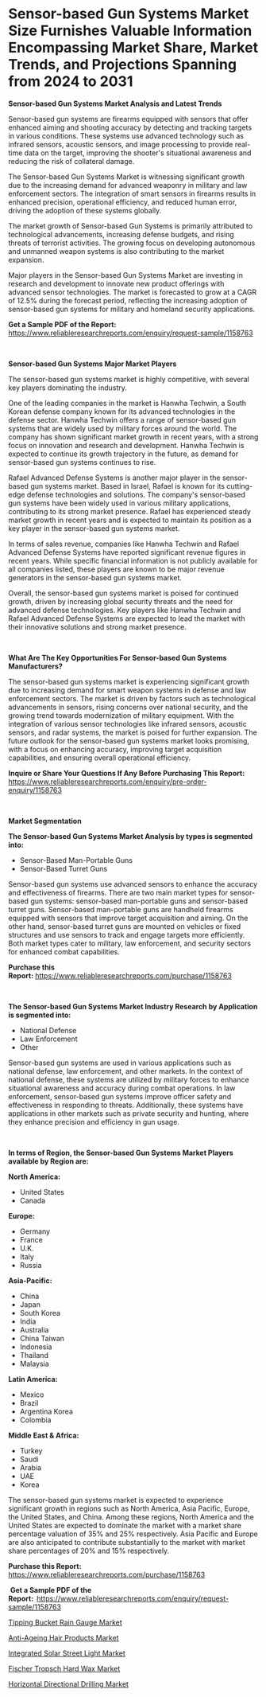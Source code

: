 <p><h1>Sensor-based Gun Systems Market Size Furnishes Valuable Information Encompassing Market Share, Market Trends, and Projections Spanning from 2024 to 2031</h1></p><p><strong>Sensor-based Gun Systems Market Analysis and Latest Trends</strong></p>
<p><p>Sensor-based gun systems are firearms equipped with sensors that offer enhanced aiming and shooting accuracy by detecting and tracking targets in various conditions. These systems use advanced technology such as infrared sensors, acoustic sensors, and image processing to provide real-time data on the target, improving the shooter's situational awareness and reducing the risk of collateral damage.</p><p>The Sensor-based Gun Systems Market is witnessing significant growth due to the increasing demand for advanced weaponry in military and law enforcement sectors. The integration of smart sensors in firearms results in enhanced precision, operational efficiency, and reduced human error, driving the adoption of these systems globally.</p><p>The market growth of Sensor-based Gun Systems is primarily attributed to technological advancements, increasing defense budgets, and rising threats of terrorist activities. The growing focus on developing autonomous and unmanned weapon systems is also contributing to the market expansion.</p><p>Major players in the Sensor-based Gun Systems Market are investing in research and development to innovate new product offerings with advanced sensor technologies. The market is forecasted to grow at a CAGR of 12.5% during the forecast period, reflecting the increasing adoption of sensor-based gun systems for military and homeland security applications.</p></p>
<p><strong>Get a Sample PDF of the Report:&nbsp;</strong> <a href="https://www.reliableresearchreports.com/enquiry/request-sample/1158763">https://www.reliableresearchreports.com/enquiry/request-sample/1158763</a></p>
<p>&nbsp;</p>
<p><strong>Sensor-based Gun Systems Major Market Players</strong></p>
<p><p>The sensor-based gun systems market is highly competitive, with several key players dominating the industry. </p><p>One of the leading companies in the market is Hanwha Techwin, a South Korean defense company known for its advanced technologies in the defense sector. Hanwha Techwin offers a range of sensor-based gun systems that are widely used by military forces around the world. The company has shown significant market growth in recent years, with a strong focus on innovation and research and development. Hanwha Techwin is expected to continue its growth trajectory in the future, as demand for sensor-based gun systems continues to rise.</p><p>Rafael Advanced Defense Systems is another major player in the sensor-based gun systems market. Based in Israel, Rafael is known for its cutting-edge defense technologies and solutions. The company's sensor-based gun systems have been widely used in various military applications, contributing to its strong market presence. Rafael has experienced steady market growth in recent years and is expected to maintain its position as a key player in the sensor-based gun systems market.</p><p>In terms of sales revenue, companies like Hanwha Techwin and Rafael Advanced Defense Systems have reported significant revenue figures in recent years. While specific financial information is not publicly available for all companies listed, these players are known to be major revenue generators in the sensor-based gun systems market.</p><p>Overall, the sensor-based gun systems market is poised for continued growth, driven by increasing global security threats and the need for advanced defense technologies. Key players like Hanwha Techwin and Rafael Advanced Defense Systems are expected to lead the market with their innovative solutions and strong market presence.</p></p>
<p>&nbsp;</p>
<p><strong>What Are The Key Opportunities For Sensor-based Gun Systems Manufacturers?</strong></p>
<p><p>The sensor-based gun systems market is experiencing significant growth due to increasing demand for smart weapon systems in defense and law enforcement sectors. The market is driven by factors such as technological advancements in sensors, rising concerns over national security, and the growing trend towards modernization of military equipment. With the integration of various sensor technologies like infrared sensors, acoustic sensors, and radar systems, the market is poised for further expansion. The future outlook for the sensor-based gun systems market looks promising, with a focus on enhancing accuracy, improving target acquisition capabilities, and ensuring overall operational efficiency.</p></p>
<p><strong>Inquire or Share Your Questions If Any Before Purchasing This Report:</strong> <a href="https://www.reliableresearchreports.com/enquiry/pre-order-enquiry/1158763">https://www.reliableresearchreports.com/enquiry/pre-order-enquiry/1158763</a></p>
<p>&nbsp;</p>
<p><strong>Market Segmentation</strong></p>
<p><strong>The Sensor-based Gun Systems Market Analysis by types is segmented into:</strong></p>
<p><ul><li>Sensor-Based Man-Portable Guns</li><li>Sensor-Based Turret Guns</li></ul></p>
<p><p>Sensor-based gun systems use advanced sensors to enhance the accuracy and effectiveness of firearms. There are two main market types for sensor-based gun systems: sensor-based man-portable guns and sensor-based turret guns. Sensor-based man-portable guns are handheld firearms equipped with sensors that improve target acquisition and aiming. On the other hand, sensor-based turret guns are mounted on vehicles or fixed structures and use sensors to track and engage targets more efficiently. Both market types cater to military, law enforcement, and security sectors for enhanced combat capabilities.</p></p>
<p><strong>Purchase this Report:&nbsp;</strong><a href="https://www.reliableresearchreports.com/purchase/1158763">https://www.reliableresearchreports.com/purchase/1158763</a></p>
<p>&nbsp;</p>
<p><strong>The Sensor-based Gun Systems Market Industry Research by Application is segmented into:</strong></p>
<p><ul><li>National Defense</li><li>Law Enforcement</li><li>Other</li></ul></p>
<p><p>Sensor-based gun systems are used in various applications such as national defense, law enforcement, and other markets. In the context of national defense, these systems are utilized by military forces to enhance situational awareness and accuracy during combat operations. In law enforcement, sensor-based gun systems improve officer safety and effectiveness in responding to threats. Additionally, these systems have applications in other markets such as private security and hunting, where they enhance precision and efficiency in gun usage.</p></p>
<p>&nbsp;</p>
<p><strong>In terms of Region, the Sensor-based Gun Systems Market Players available by Region are:</strong></p>
<p>
    <p> <strong> North America: </strong>
        <ul>
            <li>United States</li>
            <li>Canada</li>
        </ul>
        </p> 
    <p> <strong> Europe: </strong>
        <ul>
            <li>Germany</li>
            <li>France</li>
            <li>U.K.</li>
            <li>Italy</li>
            <li>Russia</li>
        </ul>
        </p> 
    <p> <strong> Asia-Pacific: </strong>
        <ul>
            <li>China</li>
            <li>Japan</li>
            <li>South Korea</li>
            <li>India</li>
            <li>Australia</li>
            <li>China Taiwan</li>
            <li>Indonesia</li>
            <li>Thailand</li>
            <li>Malaysia</li>
        </ul>
        </p> 
    <p> <strong> Latin America: </strong>
        <ul>
            <li>Mexico</li>
            <li>Brazil</li>
            <li>Argentina Korea</li>
            <li>Colombia</li>
        </ul>
        </p> 
    <p> <strong> Middle East & Africa: </strong>
        <ul>
            <li>Turkey</li>
            <li>Saudi</li>
            <li>Arabia</li>
            <li>UAE</li>
            <li>Korea</li>
        </ul>
    </p>
    </p>
<p><p>The sensor-based gun systems market is expected to experience significant growth in regions such as North America, Asia Pacific, Europe, the United States, and China. Among these regions, North America and the United States are expected to dominate the market with a market share percentage valuation of 35% and 25% respectively. Asia Pacific and Europe are also anticipated to contribute substantially to the market with market share percentages of 20% and 15% respectively.</p></p>
<p><strong>Purchase this Report: </strong><a href="https://www.reliableresearchreports.com/purchase/1158763">https://www.reliableresearchreports.com/purchase/1158763</a></p>
<p>&nbsp;<strong>Get a Sample PDF of the Report:&nbsp;&nbsp;</strong><a href="https://www.reliableresearchreports.com/enquiry/request-sample/1158763">https://www.reliableresearchreports.com/enquiry/request-sample/1158763</a></p>
<p><strong></strong></p>
<p><p><a href="https://medium.com/@gabriellemcgrath66/tipping-bucket-rain-gauge-market-report-reveals-the-latest-trends-and-growth-opportunities-of-this-5519f51ebd1b">Tipping Bucket Rain Gauge Market</a></p><p><a href="https://github.com/ChiragRp1/Market-Research-Report-List-3/blob/main/anti-ageing-hair-products-market.md">Anti-Ageing Hair Products Market</a></p><p><a href="https://medium.com/@gabriellemcgrath66/integrated-solar-street-light-market-furnishes-information-on-market-share-market-trends-and-e25518fd60a8">Integrated Solar Street Light Market</a></p><p><a href="https://github.com/abdelrhmankishk22/Market-Research-Report-List-3/blob/main/fischer-tropsch-hard-wax-market.md">Fischer Tropsch Hard Wax Market</a></p><p><a href="https://medium.com/@walterstanley64/horizontal-directional-drilling-market-competitive-analysis-market-trends-and-forecast-to-2031-f224556fc2da">Horizontal Directional Drilling Market</a></p></p>